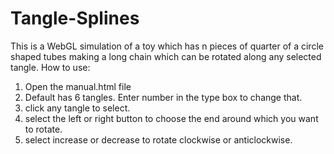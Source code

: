 # Tangle-Splines
This is a WebGL simulation of a toy which has n pieces of quarter of a circle shaped tubes making a long chain which can be rotated along any selected tangle.
How to use:
  1. Open the manual.html file
  2. Default has 6 tangles. Enter number in the type box to change that.
  3. click any tangle to select.
  4. select the left or right button to choose the end around which you want to rotate.
  5. select increase or decrease to rotate clockwise or anticlockwise.
